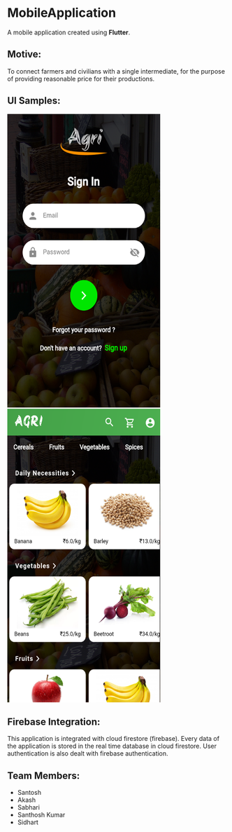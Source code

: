 <html>

<body>
<h1>MobileApplication</h1>

A mobile application created using **Flutter**.

<h2>Motive:</h2>

To connect farmers and civilians with a single intermediate, for the purpose of providing reasonable price for their productions.


<h2>UI Samples:</h2>

  <img height=670 width=350 alt="signin screen" src="/Ui samples/2. Sign in.png"/>
  <img height=670 width=350 alt="home screen" src="/Ui samples/3. Home Screen.png"/>
 
<h2>Firebase Integration:</h2>

  This application is integrated with cloud firestore (firebase). Every data of the application is stored in the real time database in cloud firestore. User authentication is also dealt with firebase authentication.

<h2>Team Members:</h2>

<ul>
	<li>Santosh</li>
	<li>Akash</li>
	<li>Sabhari</li>
	<li>Santhosh Kumar</li>
	<li>Sidhart</li>
</ul>	


</body>
</html>
